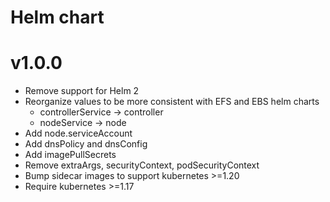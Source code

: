 # Helm chart

# v1.0.0
* Remove support for Helm 2
* Reorganize values to be more consistent with EFS and EBS helm charts
  * controllerService -> controller
  * nodeService -> node
* Add node.serviceAccount
* Add dnsPolicy and dnsConfig
* Add imagePullSecrets
* Remove extraArgs, securityContext, podSecurityContext 
* Bump sidecar images to support kubernetes >=1.20
* Require kubernetes >=1.17

